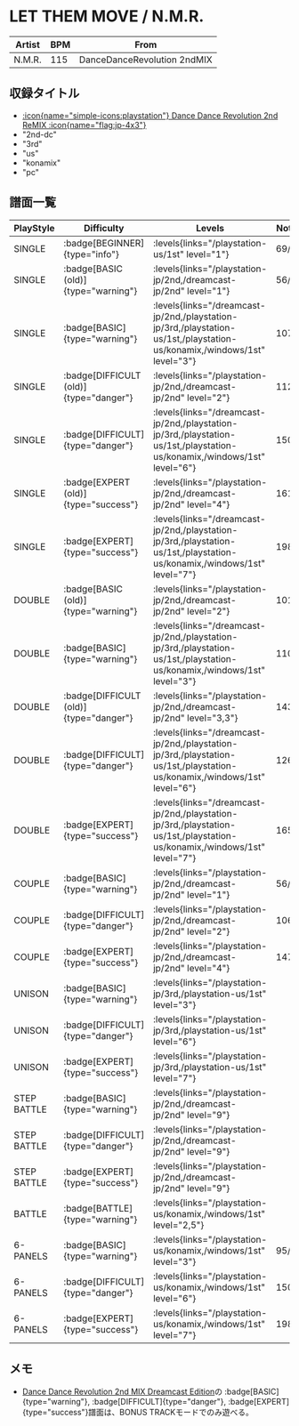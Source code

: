# LET THEM MOVE / N.M.R.

|Artist|BPM|From|
|------|---|----|
|N.M.R.|115|DanceDanceRevolution 2ndMIX|

## 収録タイトル

- [:icon{name="simple-icons:playstation"} Dance Dance Revolution 2nd ReMIX :icon{name="flag:jp-4x3"}](/playstation-jp/2nd)
- "2nd-dc"
- "3rd"
- "us"
- "konamix"
- "pc"

## 譜面一覧

|PlayStyle|Difficulty|Levels|Notes|Movie|
|---------|----------|------|-----|-----|
|SINGLE| :badge[BEGINNER]{type="info"}| :levels{links="/playstation-us/1st" level="1"}|69/0||
|SINGLE| :badge[BASIC (old)]{type="warning"}| :levels{links="/playstation-jp/2nd,/dreamcast-jp/2nd" level="1"}|56/0||
|SINGLE| :badge[BASIC]{type="warning"}| :levels{links="/dreamcast-jp/2nd,/playstation-jp/3rd,/playstation-us/1st,/playstation-us/konamix,/windows/1st" level="3"}|107/0||
|SINGLE| :badge[DIFFICULT (old)]{type="danger"}| :levels{links="/playstation-jp/2nd,/dreamcast-jp/2nd" level="2"}|112/0||
|SINGLE| :badge[DIFFICULT]{type="danger"}| :levels{links="/dreamcast-jp/2nd,/playstation-jp/3rd,/playstation-us/1st,/playstation-us/konamix,/windows/1st" level="6"}|150/0||
|SINGLE| :badge[EXPERT (old)]{type="success"}| :levels{links="/playstation-jp/2nd,/dreamcast-jp/2nd" level="4"}|161/0||
|SINGLE| :badge[EXPERT]{type="success"}| :levels{links="/dreamcast-jp/2nd,/playstation-jp/3rd,/playstation-us/1st,/playstation-us/konamix,/windows/1st" level="7"}|198/0||
|DOUBLE| :badge[BASIC (old)]{type="warning"}| :levels{links="/playstation-jp/2nd,/dreamcast-jp/2nd" level="2"}|101/0||
|DOUBLE| :badge[BASIC]{type="warning"}| :levels{links="/dreamcast-jp/2nd,/playstation-jp/3rd,/playstation-us/1st,/playstation-us/konamix,/windows/1st" level="3"}|110/0||
|DOUBLE| :badge[DIFFICULT (old)]{type="danger"}| :levels{links="/playstation-jp/2nd,/dreamcast-jp/2nd" level="3,3"}|143/0||
|DOUBLE| :badge[DIFFICULT]{type="danger"}| :levels{links="/dreamcast-jp/2nd,/playstation-jp/3rd,/playstation-us/1st,/playstation-us/konamix,/windows/1st" level="6"}|126/0||
|DOUBLE| :badge[EXPERT]{type="success"}| :levels{links="/dreamcast-jp/2nd,/playstation-jp/3rd,/playstation-us/1st,/playstation-us/konamix,/windows/1st" level="7"}|165/0||
|COUPLE| :badge[BASIC]{type="warning"}| :levels{links="/playstation-jp/2nd,/dreamcast-jp/2nd" level="1"}|56/0||
|COUPLE| :badge[DIFFICULT]{type="danger"}| :levels{links="/playstation-jp/2nd,/dreamcast-jp/2nd" level="2"}|106/0||
|COUPLE| :badge[EXPERT]{type="success"}| :levels{links="/playstation-jp/2nd,/dreamcast-jp/2nd" level="4"}|147/0||
|UNISON| :badge[BASIC]{type="warning"}| :levels{links="/playstation-jp/3rd,/playstation-us/1st" level="3"}|||
|UNISON| :badge[DIFFICULT]{type="danger"}| :levels{links="/playstation-jp/3rd,/playstation-us/1st" level="6"}|||
|UNISON| :badge[EXPERT]{type="success"}| :levels{links="/playstation-jp/3rd,/playstation-us/1st" level="7"}|||
|STEP BATTLE| :badge[BASIC]{type="warning"}| :levels{links="/playstation-jp/2nd,/dreamcast-jp/2nd" level="9"}|||
|STEP BATTLE| :badge[DIFFICULT]{type="danger"}| :levels{links="/playstation-jp/2nd,/dreamcast-jp/2nd" level="9"}|||
|STEP BATTLE| :badge[EXPERT]{type="success"}| :levels{links="/playstation-jp/2nd,/dreamcast-jp/2nd" level="9"}|||
|BATTLE| :badge[BATTLE]{type="warning"}| :levels{links="/playstation-us/konamix,/windows/1st" level="2,5"}|||
|6-PANELS| :badge[BASIC]{type="warning"}| :levels{links="/playstation-us/konamix,/windows/1st" level="3"}|95/0||
|6-PANELS| :badge[DIFFICULT]{type="danger"}| :levels{links="/playstation-us/konamix,/windows/1st" level="6"}|150/0||
|6-PANELS| :badge[EXPERT]{type="success"}| :levels{links="/playstation-us/konamix,/windows/1st" level="7"}|198/0||

## メモ

- [Dance Dance Revolution 2nd MIX Dreamcast Edition](/series/2nd-dc)の :badge[BASIC]{type="warning"}, :badge[DIFFICULT]{type="danger"}, :badge[EXPERT]{type="success"}譜面は、BONUS TRACKモードでのみ遊べる。
